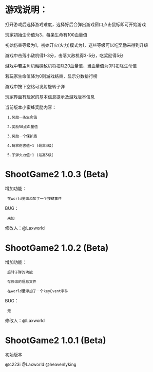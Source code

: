 # 游戏说明：
打开游戏后选择游戏难度，选择好后会弹出游戏窗口点击鼠标即可开始游戏

玩家初始生命值为3，每条生命有100血量值

初始伤害等级为1，初始开火(火力)模式为1，这些等级可以吃奖励来得到升级

游戏中击落小敌机得1-3分，击落大敌机得3-5分，吃奖励得5分

游戏中若主角机触碰敌机将扣除20血量值，当血量值为0时扣除生命值

若玩家生命值降为0则游戏结束，显示分数排行榜

游戏中按下空格可发射旋转子弹

玩家界面有玩家的基本信息提示及游戏版本信息

当前版本小蜜蜂奖励内容：

     1.奖励一条生命值

     2.奖励50点血量值

     3.奖励一个保护盾

     4.玩家伤害值+1 (最高4级)

     5.子弹火力值+1 (最高5级)

# ShootGame2 1.0.3 (Beta)
增加功能：

     在world里面添加了一个按键事件

BUG：

     未知

修改人：@Laxworld

# ShootGame2 1.0.2 (Beta)
增加功能：

     旋转子弹的功能
     
     存修改的信息文件
     
     在world里添加了一个keyEvent事件

BUG：

     无

修改人：@Laxworld

# ShootGame2 1.0.1 (Beta)
初始版本

@c223i @Laxworld @heavenlyking